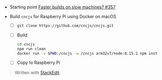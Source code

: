 * Starting point
  [Faster builds on slow machines? #357](https://github.com/cncjs/cncjs/issues/357)
* Build `cncjs` for Raspberry Pi using Docker on macOS

  * [ ] `git clone https://github.com/cncjs/cncjs.git`
  * [ ] Build

    ``` bash
    cd cncjs
    npm run clean
    docker run -v $PWD:/cncjs -w /cncjs arm32v7/node:8.15.1 npm install --unsafe-perm
    ```
  * [ ] Copy to Raspberry Pi

> Written with [StackEdit](https://stackedit.io/).
<!--stackedit_data:
eyJoaXN0b3J5IjpbLTE2MDc0NjY1MjddfQ==
-->